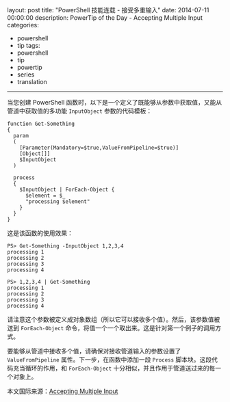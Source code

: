 ﻿layout: post
title: "PowerShell 技能连载 - 接受多重输入"
date: 2014-07-11 00:00:00
description: PowerTip of the Day - Accepting Multiple Input
categories:
- powershell
- tip
tags:
- powershell
- tip
- powertip
- series
- translation
---
当您创建 PowerShell 函数时，以下是一个定义了既能够从参数中获取值，又能从管道中获取值的多功能 `InputObject` 参数的代码模板：

    function Get-Something
    {
      param
      (
        [Parameter(Mandatory=$true,ValueFromPipeline=$true)]
        [Object[]]
        $InputObject 
      )
      
      process
      {
        $InputObject | ForEach-Object {
          $element = $_
          "processing $element"
        }
      }
    }
    
这是该函数的使用效果：

    PS> Get-Something -InputObject 1,2,3,4
    processing 1
    processing 2
    processing 3
    processing 4
    
    PS> 1,2,3,4 | Get-Something
    processing 1
    processing 2
    processing 3
    processing 4

请注意这个参数被定义成对象数组（所以它可以接收多个值）。然后，该参数值被送到 `ForEach-Object` 命令，将值一个一个取出来。这是针对第一个例子的调用方式。

要能够从管道中接收多个值，请确保对接收管道输入的参数设置了 `ValueFromPipeline` 属性。下一步，在函数中添加一段 `Process` 脚本块。这段代码充当循环的作用，和 `ForEach-Object` 十分相似，并且作用于管道送过来的每一个对象上。

<!--more-->
本文国际来源：[Accepting Multiple Input](http://community.idera.com/powershell/powertips/b/tips/posts/accepting-multiple-input)
